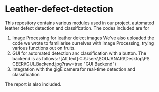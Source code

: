# Leather-defect-detection

This repository contains various modules used in our project, automated leather defect detection and classification. 
The codes included are for
1. Image Processing for leather defect images
  We've also uploaded the code we wrote to familiarise ourselves with Image Processing, trying various functions out on fruits.
2. GUI for automated detection and classification with a button. The backend is as follows:
![Alt text](C:\Users\SOUJANARI\Desktop\PS CEERI\GUI_Backend.jpg?raw=true "GUI Backend")
3. Integration with the gigE camera for real-time detection and classification

The report is also included.
